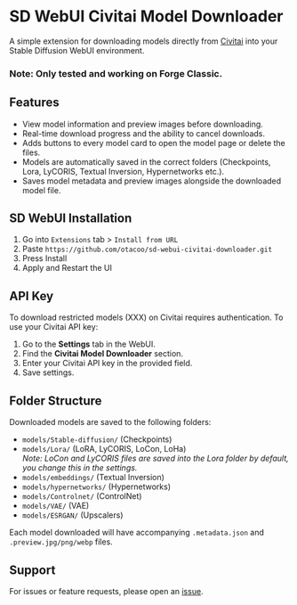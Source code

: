 # SD WebUI Civitai Model Downloader

A simple extension for downloading models directly from [Civitai](https://civitai.com) into your Stable Diffusion WebUI environment.

### Note: Only tested and working on Forge Classic.

## Features

- View model information and preview images before downloading.
- Real-time download progress and the ability to cancel downloads.
- Adds buttons to every model card to open the model page or delete the files.
- Models are automatically saved in the correct folders (Checkpoints, Lora, LyCORIS, Textual Inversion, Hypernetworks etc.).
- Saves model metadata and preview images alongside the downloaded model file.

## SD WebUI Installation

1. Go into `Extensions` tab > `Install from URL`
2. Paste `https://github.com/otacoo/sd-webui-civitai-downloader.git`
3. Press Install
4. Apply and Restart the UI

## API Key

To download restricted models (XXX) on Civitai requires authentication. To use your Civitai API key:

1. Go to the **Settings** tab in the WebUI.
2. Find the **Civitai Model Downloader** section.
3. Enter your Civitai API key in the provided field.
4. Save settings.

## Folder Structure

Downloaded models are saved to the following folders:

- `models/Stable-diffusion/` (Checkpoints)
- `models/Lora/` (LoRA, LyCORIS, LoCon, LoHa)\
  *Note: LoCon and LyCORIS files are saved into the Lora folder by default, you change this in the settings.*
- `models/embeddings/` (Textual Inversion)
- `models/hypernetworks/` (Hypernetworks)
- `models/Controlnet/` (ControlNet)
- `models/VAE/` (VAE)
- `models/ESRGAN/` (Upscalers)

Each model downloaded will have accompanying `.metadata.json` and `.preview.jpg/png/webp` files.

## Support

For issues or feature requests, please open an [issue](https://github.com/otacoo/sd-webui-civitai-downloader/issues).
